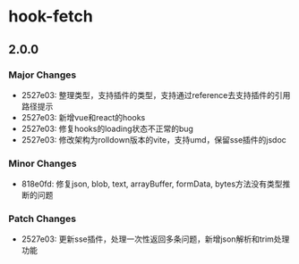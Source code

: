 # hook-fetch

## 2.0.0

### Major Changes

- 2527e03: 整理类型，支持插件的类型，支持通过reference去支持插件的引用路径提示
- 2527e03: 新增vue和react的hooks
- 2527e03: 修复hooks的loading状态不正常的bug
- 2527e03: 修改架构为rolldown版本的vite，支持umd，保留sse插件的jsdoc

### Minor Changes

- 818e0fd: 修复json, blob, text, arrayBuffer, formData, bytes方法没有类型推断的问题

### Patch Changes

- 2527e03: 更新sse插件，处理一次性返回多条问题，新增json解析和trim处理功能
